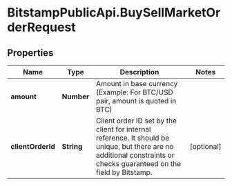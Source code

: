 # BitstampPublicApi.BuySellMarketOrderRequest

## Properties

Name | Type | Description | Notes
------------ | ------------- | ------------- | -------------
**amount** | **Number** | Amount in base currency (Example: For BTC/USD pair, amount is quoted in BTC) | 
**clientOrderId** | **String** | Client order ID set by the client for internal reference. It should be unique, but there are no additional constraints or checks guaranteed on the field by Bitstamp. | [optional] 


